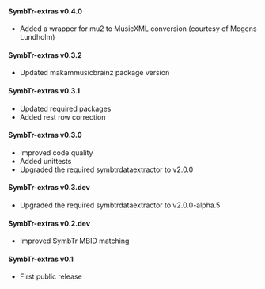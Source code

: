 #### SymbTr-extras v0.4.0
 - Added a wrapper for mu2 to MusicXML conversion (courtesy of Mogens Lundholm)

#### SymbTr-extras v0.3.2
 - Updated makammusicbrainz package version

#### SymbTr-extras v0.3.1
 - Updated required packages
 - Added rest row correction

#### SymbTr-extras v0.3.0
 - Improved code quality
 - Added unittests
 - Upgraded the required symbtrdataextractor to v2.0.0

#### SymbTr-extras v0.3.dev
 - Upgraded the required symbtrdataextractor to v2.0.0-alpha.5

#### SymbTr-extras v0.2.dev
 - Improved SymbTr MBID matching

#### SymbTr-extras v0.1
 - First public release
